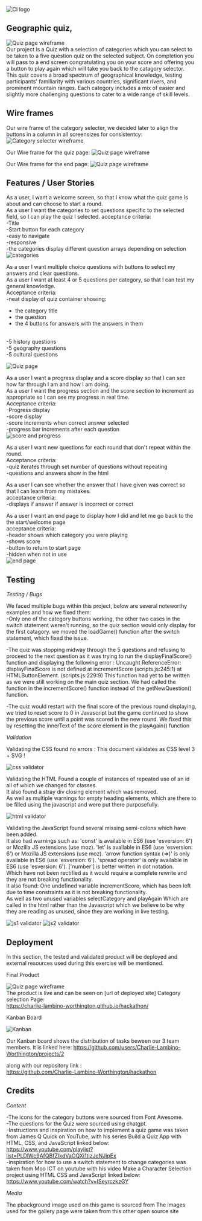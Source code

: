 ![CI logo](https://codeinstitute.s3.amazonaws.com/fullstack/ci_logo_small.png)

## Geographic quiz,
![Quiz page wireframe](assets/images/responsive.png)
<br>
Our project is a Quiz with a selection of categories which you can select to be taken to a five question quiz on the selected subject.  On completion you will pass to a end screen congratulating you on your score and offering you a button to play again which will take you back to the catagory selector.
<br>
This quiz covers a broad spectrum of geographical knowledge, testing participants' familiarity with various countries, significant rivers, and prominent mountain ranges. Each category includes a mix of easier and slightly more challenging questions to cater to a wide range of skill levels.

## Wire frames
Our wire frame of the category selecter, we decided later to align the buttons in a column in all screensizes for consistentcy:
<br>
![Category selecter wireframe](assets/images/wireframe1.png)
<br>

Our Wire frame for the quiz page:
![Quiz page wireframe](assets/images/wireframe2.png)
<br>

Our Wire frame for the end page:
![Quiz page wireframe](assets/images/wireframe3.png)
<br>

## Features / User Stories

As a user, I want a welcome screen, so that I know what the quiz game is about and can choose to start a round.
<br>
As a user I want the categories to set questions specific to the selected field, so I can play the quiz I selected.
acceptance criteria:
<br>
-Title
<br>
-Start button for each category
<br>
-easy to navigate
<br>
-responsive
<br>
-the categories display different question arrays depending on selection
<br>
![categories](assets/images/category.png)
<br>

As a user I want multiple choice questions with buttons to select my answers and clear questions.
<br>
As a user I want at least 4 or 5 questions per category, so that I can test my general knowledge.
<br>
Acceptance criteria:
<br>
-neat display of quiz container showing:
<br>
* the category title
* the question
* the 4 buttons for answers with the answers in them

<br>
-5 history questions
<br>
-5 geography questions
  <br>
-5 cultural questions
<br>

![Quiz page](assets/images/multiplechoice.png)

As a user I want a progress display and a score display so that I can see how far through I am and how I am doing.
<br>
As a user I want the progress section and the score section to increment as appropriate so I can see my progress in real time.
<br>
Acceptance criteria:
<br>
-Progress display
<br>
-score display
<br>
-score increments when correct answer selected
<br>
-progress bar increments after each question
<br>
![score and progress](assets/images/score.png)
<br>

As a user I want new questions for each round that don't repeat within the round.
<br>
Acceptance criteria:
<br>
-quiz iterates through set number of questions without repeating
<br>
-questions and answers show in the html
<br>


As a user I can see whether the answer that I have given was correct so that I can learn from my mistakes.
<br>
acceptance criteria:
<br>
-displays if answer if answer is incorrect or correct
<br>


As a user I want an end page to display how I did and let me go back to the the start/welcome page
<br>
acceptance criteria:
<br>
-header shows which category you were playing
<br>
-shows score
<br>
-button to return to start page
<br>
-hidden when not in use
<br>
![end page](assets/images/end.png)
<br>

## Testing 
*Testing / Bugs*

We faced multiple bugs within this project, below are several noteworthy examples and how we fixed them:
<br>
-Only one of the category buttons working, the other two cases in the switch statement weren't running, so the quiz section would only display for the first catagory. we moved the loadGame() function after the switch statement, which fixed the issue.
<br>

-The quiz was stopping midway through the 5 questions and refusing to proceed to the next question as it was trying to run the displayFinalScore() function and displaying the following error : Uncaught ReferenceError: displayFinalScore is not defined
    at incrementScore (scripts.js:245:1)
    at HTMLButtonElement.<anonymous> (scripts.js:229:9)
This function had yet to be written as we were still working on the main quiz section. We had called the function in the incrementScore() function instead of the getNewQuestion() function.
<br>

-The quiz would restart with the final score of the previous round displaying, we tried to reset score to 0 in Javascript but the game continued to show the previous score until a point was scored in the new round. We fixed this by resetting the innerText of the score element in the playAgain() function
<br>

*Validation*
<br>

Validating the CSS found no errors : This document validates as CSS level 3 + SVG !
<br>

![css validator](assets/images/css.png)
<br>

Validating the HTML Found a couple of instances of repeated use of an id all of which we changed for classes.
<br>
It also found a stray div closing element which was removed.
<br>
As well as multiple warnings for empty heading elements, which are there to be filled using the javascript and were put there purposefully.
<br>

![html validator](assets/images/html.png)
<br>

Validating the JavaScript found several missing semi-colons which have been added.
<br>
It also had warnings such as:
	'const' is available in ES6 (use 'esversion: 6') or Mozilla JS extensions (use moz).
  'let' is available in ES6 (use 'esversion: 6') or Mozilla JS extensions (use moz).
'arrow function syntax (=>)' is only available in ES6 (use 'esversion: 6').
'spread operator' is only available in ES6 (use 'esversion: 6').
	['number'] is better written in dot notation.
  <br>
Which have not been rectified as it would require a complete rewrite and they are not breaking functionality.
<br>
It also found: One undefined variable incrementScore, which has been left due to time constraints as it is not breaking functionality.
<br>
As well as two unused variables selectCategory and	playAgain Which are called in the html rather than the Javascript which we believe to be why they are reading as unused, since they are working in live testing.

![js1 validator](assets/images/js1.png)
![js2 validator](assets/images/js2.png)

## Deployment

In this section, the tested and validated product will be deployed and external resources used during this exercise will be mentioned.

Final Product
<br>

![Quiz page wireframe](assets/images/responsive.png)
<br>
The product is live and can be seen on [url of deployed site]
Category selection Page:
<br>
https://charlie-lambino-worthington.github.io/hackathon/

Kanban Board
<br>

![Kanban](assets/images/kanban.png)
<br>

Our Kanban board shows the distribution of tasks beween our 3 team members. It is linked here: https://github.com/users/Charlie-Lambino-Worthington/projects/2

along with our repository link :
<br> 
https://github.com/Charlie-Lambino-Worthington/hackathon


## Credits 



*Content*

-The icons for the category buttons were sourced from Font Awesome.
<br>
-The questions for the Quiz were sourced using chatgpt.
<br>
-Instructions and inspiration on how to implement a quiz game was taken from James Q Quick on YouTube, with his series Build a Quiz App with HTML, CSS, and JavaScript linked below: <br> https://www.youtube.com/playlist?list=PLDlWc9AfQBfZIkdVaOQXi1tizJeNJipEx
<br>
-inspiration for how to use a switch statement to change categories was taken from Moo ICT on youtube with his video Make a Character Selection project using HTML CSS and JavaScript linked below:
<br>
https://www.youtube.com/watch?v=ISeyrczkzGY

*Media*

The pbackground image used on this game is sourced from
The images used for the gallery page were taken from this other open source site
